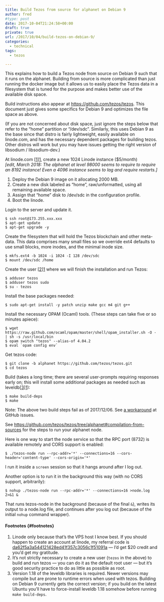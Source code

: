 ```yaml
---
title: Build Tezos from source for alphanet on Debian 9
author: fred
#type: post
date: 2017-10-04T21:24:58+00:00
draft: true
private: true
url: /2017/10/04/build-tezos-on-debian-9/
categories:
  - technical
tags:
  - tezos

---
```

This explains how to build a Tezos node from source on Debian 9 such that it runs on the alphanet. Building from source is more complicated than just running the docker image but it allows us to easily place the Tezos data in a filesystem that is tuned for the purpose and makes better use of the available disk space.

Build instructions also appear at https://github.com/tezos/tezos. This document just gives some specifics for Debian 9 and optimizes the file space as above.

(If you are not concerned about disk space, just ignore the steps below that refer to the &#8220;home&#8221; partition or &#8220;/dev/sdc&#8221;. Similarly, this uses Debian 9 as the base since that distro is fairly lightweight, easily available on linode.com, and has the necessary dependent packages for building tezos. Other distros will work but you may have issues getting the right version of libsodium / libsodium-dev.)

At linode.com [[1]][1], create a new 1024 Linode instance ($5/month)  
_[edit, March 2018: The alphanet at level 98000 seems to require to require an 8192 instance! Even a 4096 instance seems to lag and require restarts.]_

  1. Deploy the Debian 9 image on it allocating 2000 MB.
  2. Create a new disk labeled as &#8220;home&#8221;, raw/unformatted, using all remaining available space.
  3. Assign that &#8220;home&#8221; disk to /dev/sdc in the configuration profile.
  4. Boot the linode.

Login to the server and update it.

    $ ssh root@173.255.xxx.xxx
    $ apt-get update
    $ apt-get upgrade -y
    

Create the filesystem that will hold the Tezos blockchain and other meta-data. This data comprises many small files so we override ext4 defaults to use small blocks, more inodes, and the minimal inode size.

    $ mkfs.ext4 -b 1024 -i 1024 -I 128 /dev/sdc
    $ mount /dev/sdc /home
    

Create the user [[2]][1] where we will finish the installation and run Tezos:

    $ adduser tezos
    $ adduser tezos sudo
    $ su - tezos
    

Install the base packages needed:

    $ sudo apt-get install -y patch unzip make gcc m4 git g++
    

Install the necessary OPAM (Ocaml) tools. (These steps can take five or so minutes apiece):

    $ wget https://raw.github.com/ocaml/opam/master/shell/opam_installer.sh -O - | sh -s /usr/local/bin
    $ opam switch "tezos" --alias-of 4.04.2
    $ eval `opam config env`
    

Get tezos code:

    $ git clone -b alphanet https://github.com/tezos/tezos.git
    $ cd tezos
    

Build (takes a long time; there are several user-prompts requiring responses early on; this will install some additional packages as needed such as leveldb[[3]][1]):

    $ make build-deps
    $ make
    

Note: The above two build steps fail as of 2017/12/06. See [a workaround][2] at GitHub issues.

See https://github.com/tezos/tezos/tree/alphanet#compilation-from-sources for the steps to run your alphanet node.

Here is one way to start the node service so that the RPC port (8732) is available remotely and CORS support is enabled:

    $ ./tezos-node run --rpc-addr='*' --connections=16 --cors-header='content-type' --cors-origin='*'
    

I run it inside a `screen` session so that it hangs around after I log out.

Another option is to run it in the background this way (with no CORS support, arbitrarily):

    $ nohup ./tezos-node run --rpc-addr='*' --connections=16 >node.log 2>&1 &
    

That runs tezos-node in the background (because of the final `&`), writes its output to a node.log file, and continues after you log out (because of the initial `nohup` command wrapper).

#### Footnotes {#footnotes}

  1. Linode only because that&#8217;s the VPS host I know best. If you should happen to create an account at linode, my referral code is [da62f5a3a544121428ed41f357c3056c1f51091a][3] &#8212; I&#8217;d get $20 credit and you&#8217;d get my gratitude.
  2. It&#8217;s not strictly necessary to create a new user (`tezos` in the above) to build and run tezos &#8212; you can do it as the default root user &#8212; but it&#8217;s good security practice to do as little as possible as root.
  3. Version 1.18 of the leveldb libraries is required. Newer versions may compile but are prone to runtime errors when used with tezos. Building on Debian 9 currently gets the correct version; if you build on the latest Ubuntu you&#8217;ll have to force-install leveldb 1.18 somehow before running `make build-deps`.

 [1]: #footnotes
 [2]: https://github.com/tezos/tezos/issues/142
 [3]: https://www.linode.com/?r=da62f5a3a544121428ed41f357c3056c1f51091a